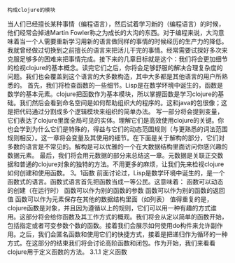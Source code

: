 	构成clojure的模块
当人们已经擅长某种事情（编程语言），然后试着学习新的（编程语言）的时候，他们经常会掉进Martin Fowler称之为成长的大沟的东西。对于编程来说，大沟意味着当一个人需要重新学习用新的语言做同样的事情的时候经历的生产力的降低。我就曾经做过切换到之前擅长的语言来把活儿干完的事情。经常需要试探好多次来克服足够多的困难来把事情完成。接下来的几章目标就是这个：我们将会更加细节的检视clojure的基本概念。读完它们之后，你将会足够舒服的解决合理复杂度的问题。我们也会覆盖到这个语言的大多数构造，其中大多都是其他语言的用户所熟悉的。
首先，我们将检查函数的一些细节。Lisp是在数学环境中诞生的，函数是数学的基本元素。clojure把函数作为基本模块，所以掌握函数是学习clojure的基础。我们然后会看到命名空间是如何帮助组织大的程序的。这和java的包很像；这是把代码通过分割成多个逻辑模块来组织的简单办法。
写一部分将会提到变量，它们表达了clojure里面全局可见的实体。理解它们是高效使用clojure的关键。你也会学到为什么它们是特殊的，得益与它们的动态范围规则（与更熟悉的词法范围规则相反）。这一章将会变量及其使用的细节。在下面是关于解构的部分，它们对多数的语言是不常见的。解构是可以优雅的一个在大数据结构里面访问你感兴趣的数据元素。
最后，我们将会用元数据的部分来总结这一章。元数据是关联正交数据和普通的clojure对象的独特的方法。不用更多的麻烦，让我们先来检视clojure如何创建和使用函数。
3。1函数
前面讨论过，Lisp是数学环境中诞生的，是一个函数式的语言。函数式语言首先把函数当成一等公民。这意味着：
函数可以动态的创建（在运行时）
函数可以作为别的函数的参数
函数可以作为别的函数的返回值
函数可以作为元素保存在其他的数据结构里面（如列表）
值得重复的是，clojure函数是对象，并且因为遵循以上的规则，它们可以用一种有趣的方式谁用。这部分将会给你函数及其工作方式的概观。我们将会从定以简单的函数开始，包括指定或者可变参数个数的函数。接着我们会展示如何使用do构件来允许副作用。之后，我们会匿名函数和使用它们的快捷方式，接着是把递归作为循环的一种方式。在这部分的结束我们将会讨论高阶函数和闭包。作为开始，我们来看看clojure用于定义函数的方法。
3.1.1 定义函数
